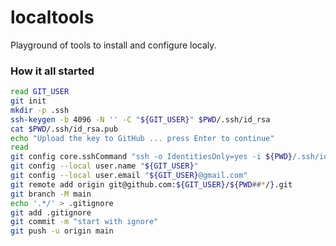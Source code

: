 # localtools

Playground of tools to install and configure localy.


### How it all started

```bash
read GIT_USER
git init
mkdir -p .ssh
ssh-keygen -b 4096 -N '' -C "${GIT_USER}" $PWD/.ssh/id_rsa
cat $PWD/.ssh/id_rsa.pub
echo "Upload the key to GitHub ... press Enter to continue"
read
git config core.sshCommand "ssh -o IdentitiesOnly=yes -i ${PWD}/.ssh/id_rsa -F /dev/null"
git config --local user.name "${GIT_USER}"
git config --local user.email "${GIT_USER}@gmail.com"
git remote add origin git@github.com:${GIT_USER}/${PWD##*/}.git
git branch -M main
echo '.*/' > .gitignore
git add .gitignore
git commit -m "start with ignore"
git push -u origin main
```
